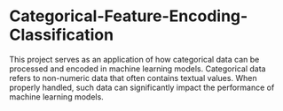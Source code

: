 # Categorical-Feature-Encoding-Classification
This project serves as an application of how categorical data can be processed and encoded in machine learning models. Categorical data refers to non-numeric data that often contains textual values. When properly handled, such data can significantly impact the performance of machine learning models.
